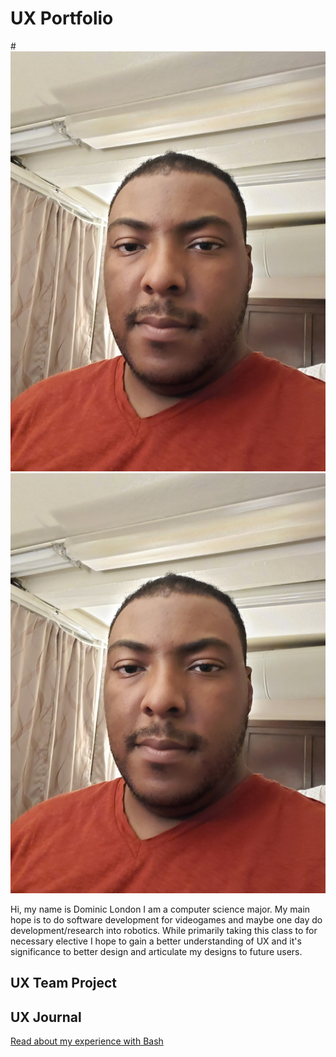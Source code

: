 # UX Portfolio
#![alt text](https://github.com/UsabilityEngineering/ux-portfolio-DustyDomino1774/blob/master/assets/20220823_220253.jpg "Picture of me")
<img src="assets/20220823_220253.jpg" class="img-responsive" alt="">

Hi, my name is Dominic London I am a computer science major. My main hope is to do software development for videogames and maybe one day do development/research into robotics. While primarily taking this class to for necessary elective I hope to gain a better understanding of UX and it's significance to better design and articulate my designs to future users.

## UX Team Project


## UX Journal

[Read about my experience with Bash](j01/)
